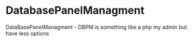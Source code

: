 # DatabasePanelManagment

DataBasePanelManagment - DBPM is something like a php my admin but have less options
